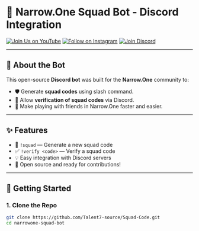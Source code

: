 # 🎯 Narrow.One Squad Bot - Discord Integration

[![Join Us on YouTube](https://img.shields.io/badge/YouTube-Subscribe-red?style=for-the-badge&logo=youtube)](https://www.youtube.com/@Talent-7)
[![Follow on Instagram](https://img.shields.io/badge/Instagram-Follow-orange?style=for-the-badge&logo=instagram)](https://www.instagram.com/t7members/)
[![Join Discord](https://img.shields.io/badge/Discord-Join-blue?style=for-the-badge&logo=discord)](https://discord.gg/nMCGpZAE)

---

## 🧠 About the Bot

This open-source **Discord bot** was built for the **Narrow.One** community to:
- 🛡️ Generate  **squad codes** using slash command.
- 🔐 Allow **verification of squad codes** via Discord.
- 💬 Make playing with friends in Narrow.One faster and easier.

---

## ✨ Features

- 🔁 `!squad` — Generate a new squad code
- ✅ `!verify <code>` — Verify a squad code
- 💡 Easy integration with Discord servers
- 👥 Open source and ready for contributions!

---

## 🚀 Getting Started

### 1. Clone the Repo
```bash
git clone https://github.com/Talent7-source/Squad-Code.git
cd narrowone-squad-bot
